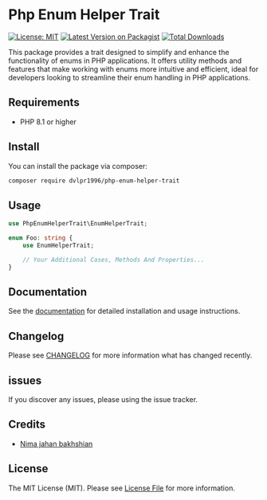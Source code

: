 # Php Enum Helper Trait

[![License: MIT](https://img.shields.io/badge/License-MIT-green.svg)](https://opensource.org/licenses/MIT)
[![Latest Version on Packagist](https://img.shields.io/packagist/v/dvlpr1996/php-enum-helper-trait?style=flat)](https://packagist.org/packages/dvlpr1996/php-enum-helper-trait)
[![Total Downloads](https://img.shields.io/packagist/dt/dvlpr1996/php-enum-helper-trait)](https://packagist.org/packages/dvlpr1996/php-enum-helper-trait)

This package provides a trait designed to simplify and enhance the functionality of enums in PHP applications. It offers utility methods and features that make working with enums more intuitive and efficient, ideal for developers looking to streamline their enum handling in PHP applications.

## Requirements

- PHP 8.1 or higher

## Install

You can install the package via composer:

```bash
composer require dvlpr1996/php-enum-helper-trait
```

## Usage

```php
use PhpEnumHelperTrait\EnumHelperTrait;

enum Foo: string {
	use EnumHelperTrait;

	// Your Additional Cases, Methods And Properties...
}
```
## Documentation

See the [documentation](https://github.com/dvlpr1996/php-enum-helper-trait/wiki) for detailed installation and usage instructions.

## Changelog

Please see [CHANGELOG](CHANGELOG.md) for more information what has changed recently.

## issues

If you discover any issues, please using the issue tracker.

## Credits

- [Nima jahan bakhshian](https://github.com/dvlpr1996)

## License

The MIT License (MIT). Please see [License File](LICENSE.md) for more information.
